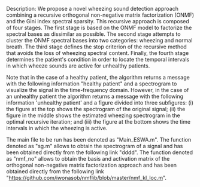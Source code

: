 Description:
We propose a novel wheezing sound detection approach combining a recursive orthogonal non-negative matrix factorization (ONMF) and the Gini index spectral sparsity. This recursive approach is composed of four stages. The first stage is based on the ONMF model to factorize the spectral bases as dissimilar as possible. The second stage attempts to cluster the ONMF spectral bases into two categories: wheezing and normal breath. The third stage defines the stop criterion of the recursive method that avoids the loss of wheezing spectral content. Finally, the fourth stage determines the patient's condition in order to locate the temporal intervals in which wheeze sounds are active for unhealthy patients.

Note that in the case of a healthy patient, the algorithm returns a message with the following information "healthy patient" and a spectrogram to visualize the signal in the time-frequency domain. However, in the case of an unhealthy patient the algorithm returns a message with the following information 'unhealthy patient' and a figure divided into three subfigures: (i) the figure at the top shows the spectrogram of the original signal; (ii) the figure in the middle shows the estimated wheezing spectrogram in the optimal recursive iteration; and (iii) the figure at the bottom shows the time intervals in which the wheezing is active. 

The main file to be run has been denoted as "Main_ESWA.m".
The function denoted as "sg.m" allows to obtain the spectrogram of a signal and has been obtained directly from the following link "dddd". 
The function denoted as "nmf_no" allows to obtain the basis and activation matrix of the orthogonal non-negative matrix factorization approach and has been obtained directly from the following link "https://github.com/iwonasob/nmflib/blob/master/nmf_kl_loc.m".
